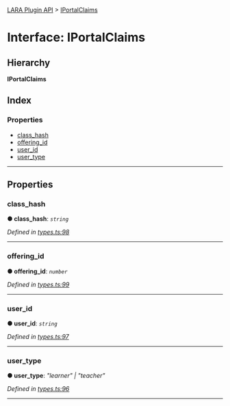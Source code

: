 [LARA Plugin API](../README.md) > [IPortalClaims](../interfaces/iportalclaims.md)

# Interface: IPortalClaims

## Hierarchy

**IPortalClaims**

## Index

### Properties

* [class_hash](iportalclaims.md#class_hash)
* [offering_id](iportalclaims.md#offering_id)
* [user_id](iportalclaims.md#user_id)
* [user_type](iportalclaims.md#user_type)

---

## Properties

<a id="class_hash"></a>

###  class_hash

**● class_hash**: *`string`*

*Defined in [types.ts:98](https://github.com/concord-consortium/lara/blob/4998d73d/lara-typescript/src/plugin-api/types.ts#L98)*

___
<a id="offering_id"></a>

###  offering_id

**● offering_id**: *`number`*

*Defined in [types.ts:99](https://github.com/concord-consortium/lara/blob/4998d73d/lara-typescript/src/plugin-api/types.ts#L99)*

___
<a id="user_id"></a>

###  user_id

**● user_id**: *`string`*

*Defined in [types.ts:97](https://github.com/concord-consortium/lara/blob/4998d73d/lara-typescript/src/plugin-api/types.ts#L97)*

___
<a id="user_type"></a>

###  user_type

**● user_type**: *"learner" \| "teacher"*

*Defined in [types.ts:96](https://github.com/concord-consortium/lara/blob/4998d73d/lara-typescript/src/plugin-api/types.ts#L96)*

___

